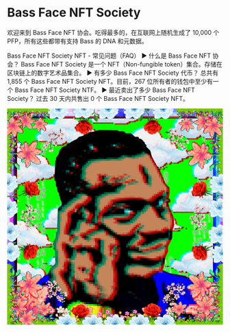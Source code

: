 # Bass Face NFT Society

欢迎来到 Bass Face NFT 协会。吃得最多的，在互联网上随机生成了 10,000 个 PFP，所有这些都带有支持 Bass 的 DNA 和元数据。

Bass Face NFT Society NFT - 常见问题（FAQ）
▶ 什么是 Bass Face NFT 协会？
Bass Face NFT Society 是一个 NFT（Non-fungible token）集合。存储在区块链上的数字艺术品集合。
▶ 有多少 Bass Face NFT Society 代币？
总共有 1,855 个 Bass Face NFT Society NFT。目前，267 位所有者的钱包中至少有一个 Bass Face NFT Society NTF。
▶ 最近卖出了多少 Bass Face NFT Society？
过去 30 天内共售出 0 个 Bass Face NFT Society NFT。

![nft](unnamed.png)
